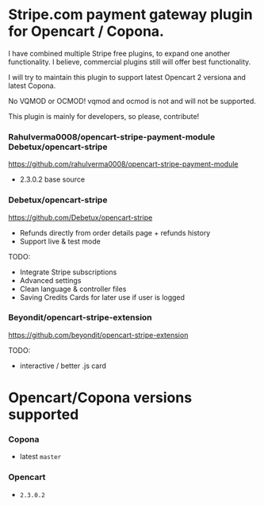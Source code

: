 # Stripe.com payment gateway plugin for Opencart / Copona.

I have combined multiple Stripe free plugins, to expand one another functionality.
I believe, commercial plugins still will offer best functionality. 

I will try to maintain this plugin to support latest Opencart 2 versiona and latest Copona.

No VQMOD or OCMOD! vqmod and ocmod is not and will not be supported. 

This plugin is mainly for developers, so please, contribute!


### Rahulverma0008/opencart-stripe-payment-module Debetux/opencart-stripe

https://github.com/rahulverma0008/opencart-stripe-payment-module

* 2.3.0.2 base source 

### Debetux/opencart-stripe

https://github.com/Debetux/opencart-stripe

* Refunds directly from order details page + refunds history
* Support live & test mode

TODO:

* Integrate Stripe subscriptions
* Advanced settings
* Clean language & controller files
* Saving Credits Cards for later use if user is logged

### Beyondit/opencart-stripe-extension

https://github.com/beyondit/opencart-stripe-extension

TODO:

* interactive / better .js card


# Opencart/Copona versions supported

### Copona

* latest `master`

### Opencart 

* `2.3.0.2`



